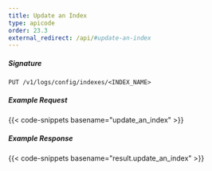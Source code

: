 ```yaml
---
title: Update an Index
type: apicode
order: 23.3
external_redirect: /api/#update-an-index
---
```


##### Signature

`PUT /v1/logs/config/indexes/<INDEX_NAME>`

##### Example Request

{{< code-snippets basename="update_an_index" >}}

##### Example Response

{{< code-snippets basename="result.update_an_index" >}}
